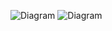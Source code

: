 ![Diagram](https://www.planttext.com/api/plantuml/png/UhzxlqDnIM9HIMbk3XTNSNPcda9HVd4g5vTJVfA2hfs2OqvcSggLWaTgJaw-8XUNGsfU2b0b0000__y30000)
![Diagram](https://www.planttext.com/api/plantuml/png/Z9B1IWCn48RlynG3lUo2k-8UFLMgeWT5g2ymxWurc4r2Ce9bQL_CWu_aAvXisaClffSXy-UVdozCVhz_ba78o-Ue0SA7CkXjO01HeXbVl7NiHN70ItnYURT3m0PNcaB0MqKRJoFaEKVnZBqTdJLiP2tRE1zJE-XdzuCr0-44Y6sBzuhrW7TVD3eTiziM6docaQ_nTUiO9oI_kRf8jPkhmHqK3OkIOLyoPBZypbEwD5dLHRp_BOkoPL-sPCYraAZ-29aOSGgpjZk396VSl0NnrCjf2XtKSt9YKjxkYZmyne9LtUHLpssN-gEGhfkgFdImP3F4__47003__mC0)
